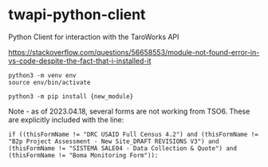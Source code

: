 # twapi-python-client
Python Client for interaction with the TaroWorks API


https://stackoverflow.com/questions/56658553/module-not-found-error-in-vs-code-despite-the-fact-that-i-installed-it

```
python3 -m venv env
source env/bin/activate
```

```
python3 -m pip install {new_module}
```

Note - as of 2023.04.18, several forms are not working from TSO6. These are explicitly included with the line:

```
if ((thisFormName != "DRC USAID Full Census 4.2") and (thisFormName != "B2p Project Assessment - New Site_DRAFT REVISIONS V3") and (thisFormName != "SISTEMA SALE04 - Data Collection & Quote") and (thisFormName != "Boma Monitoring Form")):
```
       
